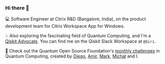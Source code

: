### Hi there 👋

<!--
**aditya-giri/aditya-giri** is a ✨ _special_ ✨ repository because its `README.md` (this file) appears on your GitHub profile.

Here are some ideas to get you started:

- 
- 🌱 I’m currently learning ...
- 👯 I’m looking to collaborate on ...
- 🤔 I’m looking for help with ...
- 💬 Ask me about ...
- 📫 How to reach me: ...
- 😄 Pronouns: ...
- ⚡ Fun fact: ...
-->

💻 Software Engineer at Citrix R&D (Bangalore, India), on the product development team for Citrix Workspace App for Windows.

💡 Also exploring the fascinating field of Quantum Computing, and I'm a [Qiskit Advocate](https://qiskit.org/advocates/). You can find me on the Qiskit Slack Workspace at `@Giri`. 

📅 Check out the Quantum Open Source Foundation's [monthly challenges](https://github.com/qosf/monthly-challenges) in Quantum Computing, created by [Diego](https://github.com/diemilio), [Amir](https://github.com/amirebrahimi), [Mark](https://github.com/MarkCunningham0410), [Michał](https://github.com/mstechly) and I. 
